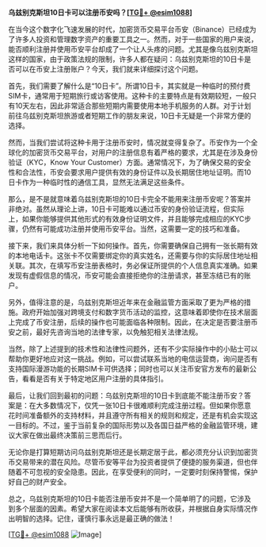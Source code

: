 **乌兹别克斯坦10日卡可以注册币安吗？[[TG💪+ @esim1088](https://t.me/s/esim1088)]**

在当今这个数字化飞速发展的时代，加密货币交易平台币安（Binance）已经成为了许多人投资和管理数字资产的重要工具之一。然而，对于一些国家的用户来说，能否顺利注册并使用币安平台却成了一个让人头疼的问题。尤其是像乌兹别克斯坦这样的国家，由于政策法规的限制，许多人都在疑问：乌兹别克斯坦的10日卡是否可以在币安上注册账户？今天，我们就来详细探讨这个问题。

首先，我们需要了解什么是“10日卡”。所谓10日卡，其实就是一种临时的预付费SIM卡，通常用于短期旅行或访客使用。这种卡的主要特点是有效期较短，一般只有10天左右，因此非常适合那些短期内需要使用本地手机服务的人群。对于计划前往乌兹别克斯坦旅游或者短期工作的朋友来说，10日卡无疑是一个非常方便的选择。

然而，当我们尝试将这种卡用于注册币安时，情况就变得复杂了。币安作为一个全球化的加密货币交易平台，对用户的注册信息有着严格的要求，尤其是在涉及身份验证（KYC，Know Your Customer）方面。通常情况下，为了确保交易的安全性和合法性，币安会要求用户提供有效的身份证件以及长期居住地址证明。而10日卡作为一种临时性的通信工具，显然无法满足这些条件。

那么，是不是就意味着乌兹别克斯坦的10日卡完全不能用来注册币安呢？答案并非绝对。虽然从理论上讲，10日卡可能难以通过币安的身份验证流程，但实际上，如果你能够提供其他形式的有效身份证明文件，并且能够完成相应的KYC步骤，仍然有可能成功注册并使用币安平台。当然，这需要一定的技巧和准备。

接下来，我们来具体分析一下如何操作。首先，你需要确保自己拥有一张长期有效的本地电话卡。这张卡不仅需要绑定你的真实姓名，还需要与你的实际居住地址相关联。其次，在填写币安注册表格时，务必保证所提供的个人信息真实准确。如果发现有虚假信息的情况，币安可能会直接拒绝你的注册请求，甚至冻结已有的账户。

另外，值得注意的是，乌兹别克斯坦近年来在金融监管方面采取了更为严格的措施。政府开始加强对跨境支付和数字货币活动的监控，这意味着即使你在技术层面上完成了币安注册，后续的操作也可能面临各种限制。因此，在决定是否要注册币安之前，最好先咨询当地的法律专家，以免触犯相关法律法规。

当然，除了上述提到的技术性和法律性问题外，还有不少实际操作中的小贴士可以帮助你更好地应对这一挑战。例如，可以尝试联系当地的电信运营商，询问是否有支持国际漫游功能的长期SIM卡可供选择；同时也可以关注币安官方发布的最新公告，看看是否有关于特定地区用户注册的具体指引。

最后，让我们回到最初的问题：乌兹别克斯坦的10日卡到底能不能注册币安？答案是：在大多数情况下，仅凭一张10日卡很难顺利完成注册过程。但如果你愿意花时间准备额外的支持材料，并且遵守所有相关的规则和规定，还是有机会实现这一目标的。不过，鉴于当前复杂的国际形势以及各国日益严格的金融监管环境，建议大家在做出最终决策前三思而后行。

无论你是打算短期访问乌兹别克斯坦还是长期定居于此，都必须充分认识到加密货币交易带来的潜在风险。尽管币安等平台为投资者提供了便捷的服务渠道，但也伴随着不可忽视的安全隐患。因此，在享受便利的同时，一定要时刻保持警惕，保护好自己的财产安全。

总之，乌兹别克斯坦的10日卡能否注册币安并不是一个简单明了的问题，它涉及到多个层面的因素。希望大家在阅读本文后能够有所收获，并根据自身实际情况作出明智的选择。记住，谨慎行事永远是最正确的做法！

[[TG💪+ @esim1088](https://t.me/s/esim1088) ![Image](https://i.postimg.cc/4NQfJmqS/Snipaste-2025-05-13-00-14-12.png)]